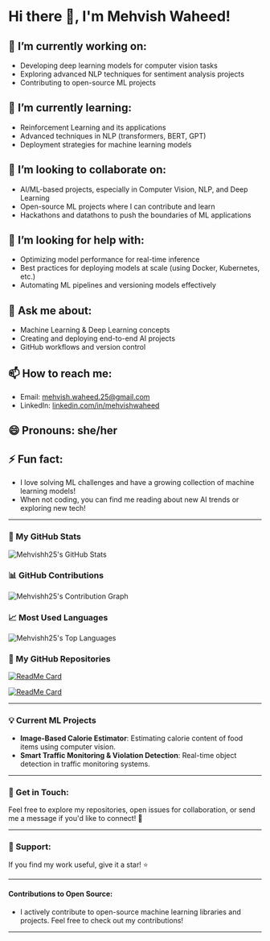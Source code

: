 # Hi there 👋, I'm Mehvish Waheed!

## 🔭 I’m currently working on:
- Developing deep learning models for computer vision tasks
- Exploring advanced NLP techniques for sentiment analysis projects
- Contributing to open-source ML projects

## 🌱 I’m currently learning:
- Reinforcement Learning and its applications
- Advanced techniques in NLP (transformers, BERT, GPT)
- Deployment strategies for machine learning models

## 👯 I’m looking to collaborate on:
- AI/ML-based projects, especially in Computer Vision, NLP, and Deep Learning
- Open-source ML projects where I can contribute and learn
- Hackathons and datathons to push the boundaries of ML applications

## 🤔 I’m looking for help with:
- Optimizing model performance for real-time inference
- Best practices for deploying models at scale (using Docker, Kubernetes, etc.)
- Automating ML pipelines and versioning models effectively

## 💬 Ask me about:
- Machine Learning & Deep Learning concepts
- Creating and deploying end-to-end AI projects
- GitHub workflows and version control

## 📫 How to reach me:
- Email: mehvish.waheed.25@gmail.com
- LinkedIn: [linkedin.com/in/mehvishwaheed](https://www.linkedin.com/in/mehvish-waheed-88b9b5277/)

## 😄 Pronouns: she/her

## ⚡ Fun fact:
- I love solving ML challenges and have a growing collection of machine learning models!
- When not coding, you can find me reading about new AI trends or exploring new tech!

---

### 🔧 My GitHub Stats

![Mehvishh25's GitHub Stats](https://github-readme-stats.vercel.app/api?username=Mehvishh25&show_icons=true&count_private=true&hide_title=true&hide=prs&theme=radical)

### 📊 GitHub Contributions

![Mehvishh25's Contribution Graph](https://github-readme-streak-stats.herokuapp.com/?user=Mehvishh25&theme=radical)

### 📈 Most Used Languages

![Mehvishh25's Top Languages](https://github-readme-stats.vercel.app/api/top-langs/?username=Mehvishh25&layout=compact&theme=radical)

### 👯 My GitHub Repositories

[![ReadMe Card](https://github-readme-stats.vercel.app/api/pin/?username=Mehvishh25&repo=your-repo-name&theme=radical)](https://github.com/Mehvishh25/your-repo-name)

[![ReadMe Card](https://github-readme-stats.vercel.app/api/pin/?username=Mehvishh25&repo=another-repo-name&theme=radical)](https://github.com/Mehvishh25/another-repo-name)

---

### 💡 Current ML Projects
- **Image-Based Calorie Estimator**: Estimating calorie content of food items using computer vision.
- **Smart Traffic Monitoring & Violation Detection**: Real-time object detection in traffic monitoring systems.

---

### 📣 Get in Touch:
Feel free to explore my repositories, open issues for collaboration, or send me a message if you'd like to connect! 🌱

---

### 🌟 Support:
If you find my work useful, give it a star! ⭐

---

#### Contributions to Open Source:

- I actively contribute to open-source machine learning libraries and projects. Feel free to check out my contributions!

---

